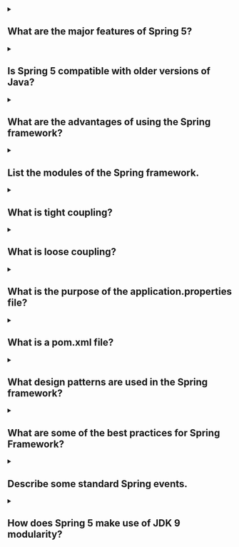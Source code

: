 <details><summary>

## What are the major features of Spring 5?
</summary>

## The major features of Spring 5 are:

### Reactive programming support:
Spring 5 provides support for reactive programming, which is a programming paradigm that is well-suited for building highly scalable and responsive applications.

### Core features upgrades:
Spring 5 has upgraded its core features, such as the Spring MVC framework, to make them more powerful and easier to use.

### Spring WebFlux:
Spring 5 introduces a new functional web framework, Spring WebFlux, which is based on reactive programming.

### Modularity support:
Spring 5 has been redesigned to be more modular, which makes it easier to use and maintain.

### Kotlin language support:
Spring 5 provides full support for the Kotlin programming language, which makes it a more attractive option for developing Spring applications.

### Improved testing support:
Spring 5 has improved its testing support, which makes it easier to write and run unit tests for Spring applications.

### Deprecated support and removed packages:
Spring 5 has deprecated some of its older features and removed some of its older packages. This makes the framework more focused and easier to use.

Overall, Spring 5 is a major release that brings a number of new features and improvements to the Spring framework. These features make Spring 5 a more powerful, scalable, and easier-to-use framework for developing Java applications.
</details>
<details><summary>

## Is Spring 5 compatible with older versions of Java?
</summary>
Spring 5 is not compatible with older versions of Java. It requires Java 8 as a minimum JDK version. Spring 5 is fully compatible with Java 9 on the classpath, as well as the module path, and it passes the JDK 9 test suite.
If you are using an older version of Java, you can use Spring 4.x. Spring 4.x is compatible with Java 6, 7, and 8.
</details>
<details><summary>

## What are the advantages of using the Spring framework?
</summary>

## The Spring framework has several advantages, including:

### Transaction management
The Spring framework combines with the Transaction Management Framework to help developers build transactional systems that span across applications.

### Lightweight
The Spring framework is a lightweight application development framework for Enterprise Java (JEE).

### Loose coupling
The Spring framework uses interface-based programming and dependency injection to achieve loose coupling.

### Modularity
The Spring framework provides modularity, allowing developers to choose which packages or classes to use or ignore.

### Decreased boilerplate code
The Spring framework avoids writing lots of boilerplate code, annotations, and XML configuration.

### Dependency management
The Spring framework uses dependency injection to help with object management and make code more testable.

### Easy integration with other frameworks
The Spring framework is designed to be used with all other Java frameworks.

### Layered architecture
The Spring framework has layered architecture, so you can use what you need and leave what you don't need.
</details>
<details><summary>

## List the modules of the Spring framework.
</summary>

The Spring Framework has many modules, which can be grouped into the following categories:
- Core Container
  - Beans
  - Context
  - Expression Language

- Data Access/Integration
  - JDBC
  - ORM
  - OXM
  - JMS
  - Transaction

- Web
  - Web
  - Web-Servlet
  - Web-Portlet

- AOP and Instrumentation
  - AOP
  - Aspects
  - Instrumentation

- Test

These modules provide a wide range of features for developing enterprise applications, including:

Dependency injection, Aspect-oriented programming, Data access, Web development, and Testing.

The Spring Framework is a powerful and versatile framework that can be used to develop a wide variety of applications.
</details>
<details><summary>

## What is tight coupling?
</summary>

Tight coupling in Spring refers to the situation where a class or object knows too much about another class or object. This can make the code difficult to change or maintain, as any changes to the tightly coupled class or object may also require changes to the other class or object.

For example, if a class has a direct reference to another class, this would be considered tight coupling. This is because the first class is dependent on the second class, and any changes to the second class would also require changes to the first class.

Spring provides a number of features that can help to reduce tight coupling, such as dependency injection and aspect-oriented programming. These features can help to make code more modular and reusable, which can make it easier to change and maintain.

Here are some of the disadvantages of tight coupling:
- It makes the code difficult to change or maintain.
- It can lead to code that is not reusable.
- It can make the code less flexible.
- It can make the code less secure.

Here are some of the advantages of loose coupling:
- It makes the code easier to change or maintain.
- It can lead to code that is more reusable.
- It can make the code more flexible.
- It can make the code more secure.

In general, it is good practice to avoid tight coupling in Spring. By using the features that Spring provides, you can make your code more modular and reusable, which can make it easier to change and maintain.
</details>
<details><summary>

## What is loose coupling?
</summary>

Loose coupling in Spring is a design principle that allows components to be independent of each other. This means that changes to one component do not affect other components. Loose coupling is achieved through the use of interfaces and dependency injection.

An interface is a contract that defines the methods that a component must implement. By using interfaces, components can be decoupled from the implementation details of other components. This makes it easier to change components without affecting other components.

Dependency injection is a technique for injecting dependencies into a component. This means that the component does not need to know how to create its dependencies. Instead, the dependencies are injected into the component by the Spring container. This makes it easier to test components in isolation.

Loose coupling is a key design principle in Spring. It makes applications more modular, easier to test, and more scalable.

Here are some of the benefits of loose coupling in Spring:
- **Increased modularity:** Loose coupling makes it easier to change components without affecting other components. This makes it easier to develop and maintain applications.
- **Improved testability:** Loose coupling makes it easier to test components in isolation. This is because components do not need to know how to create their dependencies.
- **Increased scalability:** Loose coupling makes it easier to scale applications. This is because components can be easily replaced without affecting other components.

Overall, loose coupling is a key design principle in Spring that can provide a number of benefits for applications.
</details>
<details><summary>

## What is the purpose of the application.properties file?
</summary>

</details>
<details><summary>

## What is a pom.xml file?
</summary>

</details>
<details><summary>

## What design patterns are used in the Spring framework?
</summary>

</details>
<details><summary>

## What are some of the best practices for Spring Framework?
</summary>

</details>
<details><summary>

## Describe some standard Spring events.
</summary>

</details>
<details><summary>

## How does Spring 5 make use of JDK 9 modularity?
</summary>

</details>
